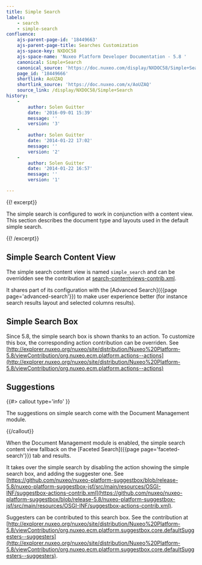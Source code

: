```yaml
---
title: Simple Search
labels:
    - search
    - simple-search
confluence:
    ajs-parent-page-id: '18449663'
    ajs-parent-page-title: Searches Customization
    ajs-space-key: NXDOC58
    ajs-space-name: 'Nuxeo Platform Developer Documentation - 5.8 '
    canonical: Simple+Search
    canonical_source: 'https://doc.nuxeo.com/display/NXDOC58/Simple+Search'
    page_id: '18449666'
    shortlink: AoUZAQ
    shortlink_source: 'https://doc.nuxeo.com/x/AoUZAQ'
    source_link: /display/NXDOC58/Simple+Search
history:
    - 
        author: Solen Guitter
        date: '2016-09-01 15:39'
        message: ''
        version: '3'
    - 
        author: Solen Guitter
        date: '2014-01-22 17:02'
        message: ''
        version: '2'
    - 
        author: Solen Guitter
        date: '2014-01-22 16:57'
        message: ''
        version: '1'

---
```

{{! excerpt}}

<span class="smalltext">The simple search is configured to work in conjunction with a content view. This section describes the document type and layouts used in the default simple search.</span>

{{! /excerpt}}

## Simple Search Content View

The simple search content view is named&nbsp;`simple_search` <span class="s">and can be overridden <span class="s">see the contribution at [search-contentviews-contrib.xml](https://github.com/nuxeo/nuxeo-jsf/blob/release-5.8/nuxeo-platform-webapp-base/src/main/resources/OSGI-INF/search-contentviews-contrib.xml).</span></span>

It shares part of its configuration with the [Advanced Search]({{page page='advanced-search'}}) to make user experience better (for instance search results layout and selected columns results).

## Simple Search Box

Since 5.8, the simple search box is shown thanks to an action. To customize this box, the corresponding action contribution can be overriden. See [http://explorer.nuxeo.org/nuxeo/site/distribution/Nuxeo%20Platform-5.8/viewContribution/org.nuxeo.ecm.platform.actions--actions](http://explorer.nuxeo.org/nuxeo/site/distribution/Nuxeo%20Platform-5.8/viewContribution/org.nuxeo.ecm.platform.actions--actions)

## Suggestions

{{#> callout type='info' }}

The suggestions on simple search come with the Document Management module.

{{/callout}}

When the Document Management module is enabled, the simple search content view fallback on the [Faceted Search]({{page page='faceted-search'}}) tab and results.

It takes over the simple search by disabling the action showing the simple search box, and adding the suggester one. See [https://github.com/nuxeo/nuxeo-platform-suggestbox/blob/release-5.8/nuxeo-platform-suggestbox-jsf/src/main/resources/OSGI-INF/suggestbox-actions-contrib.xml](https://github.com/nuxeo/nuxeo-platform-suggestbox/blob/release-5.8/nuxeo-platform-suggestbox-jsf/src/main/resources/OSGI-INF/suggestbox-actions-contrib.xml).

Suggesters can be contributed to this search box. See the contribution at [http://explorer.nuxeo.org/nuxeo/site/distribution/Nuxeo%20Platform-5.8/viewContribution/org.nuxeo.ecm.platform.suggestbox.core.defaultSuggesters--suggesters](http://explorer.nuxeo.org/nuxeo/site/distribution/Nuxeo%20Platform-5.8/viewContribution/org.nuxeo.ecm.platform.suggestbox.core.defaultSuggesters--suggesters).

&nbsp;